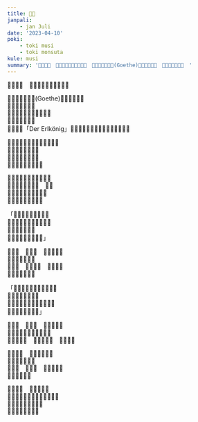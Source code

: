 ```yaml
---
title: ​󱤤​󱥽
janpali: 
    - jan Juli
date: '2023-04-10'
poki:
    - toki musi
    - toki monsuta
kule: musi
summary: '​󱥄​󱥡​󱤀​󱦝　​󱤷​󱤊​󱥎​󱦖​󱤍​󱤧​󱤬​󱥬​󱤻​󱥁　​󱤑󱦐󱤘󱤊󱥪󱤊󱦑(Goethe)​󱤧​󱥠​󱤉​󱤪​󱤱​󱦜　​󱤴​󱥬​󱦖​󱥔​󱤉​󱥆​󱦜　'
---
```


​󱥄​󱥡​󱤀​󱦝　​󱤷​󱤊​󱥎​󱦖​󱤍​󱤧​󱤬​󱥬​󱤻​󱥁

​󱤑󱦐󱤘󱤊󱥪󱤊󱦑(Goethe)​󱤧​󱥠​󱤉​󱤪​󱤱​󱦜　  
​󱤴​󱥬​󱦖​󱥔​󱤉​󱥆​󱦜　  
​󱥷​󱤡​󱥬​󱤻​󱥁​󱤧​󱥔​󱥩​󱥞​󱤀​󱦜  
​󱤕​󱦕​󱤻​󱥹​󱤧​󱤬​󱦜　  
​󱥞​󱤂​󱤉​󱥂「Der Erlkönig」​󱤬​󱤎󱦐󱤓󱥰󱥭󱥰󱦑​󱤡​󱥞​󱤘​󱤠​󱤉​󱥆​󱦜

​󱥙​󱤧​󱥩​󱥵​󱤙​󱥢​󱤬​󱥫​󱥏​󱥁​󱤬​󱤝​󱥵  
​󱤱​󱤬​󱥒​󱤑​󱦖​󱤨​󱥆​󱤀  
​󱥆​󱤧​󱤓​󱥔​󱤉​󱤑​󱦖​󱤨  
​󱥆​󱤧​󱤈​󱤉​󱥆​󱤧​󱥗​󱤉​󱥆  

​󱤑​󱦖​󱤨​󱥄​󱥞​󱤥​󱤉​󱥟​󱥞​󱥧​󱥙  
​󱥞​󱤘​󱤂​󱤘​󱤮​󱤉​󱤤​󱥽　​󱤱​󱥄  
​󱤉​󱤤​󱥽​󱤉​󱤥​󱤤​󱥆​󱤉​󱤥​󱤸  
​󱤑​󱦖​󱤨​󱥄​󱥁​󱤧​󱤝​󱥲​󱥨  

「​󱤑​󱦖​󱤨​󱥔​󱥄​󱥩​󱤬​󱥒​󱤴  
​󱤻​󱥍​󱦗​󱥔​󱤼​󱦘​󱤀​󱤧​󱤘​󱤬​󱥁  
​󱤗​󱤞​󱤼​󱤧​󱤬​󱥒​󱥪  
​󱤱​󱤴​󱤧​󱤓​󱤉​󱤥​󱥤​󱥔​󱤀」

​󱤱​󱤴​󱥄　​󱤱​󱤴​󱥄　​󱥞​󱤘​󱤂​󱤘​󱤠  
​󱤉​󱥬​󱥷​󱥔​󱥍​󱤤​󱥽  
​󱥄​󱥐​󱤀　​󱥄​󱥐​󱤉​󱤕　​󱤑​󱦖​󱤨​󱥄  
​󱤝​󱤧​󱥩​󱤉​󱤪​󱤗​󱤨

「​󱤑​󱦖​󱤨​󱥔​󱥄​󱥞​󱥷​󱤂​󱥷​󱥩​󱤴  
​󱤑​󱦖​󱤨​󱤴​󱤧​󱤈​󱥩​󱥞  
​󱤑​󱦖​󱤨​󱤴​󱤧​󱤤​󱤉​󱥩​󱤻​󱤬​󱥫​󱥏  
​󱤧​󱤈​󱤧​󱥩​󱤧​󱤻​󱥩​󱥞」

​󱤱​󱤴​󱥄　​󱤱​󱤴​󱥄　​󱥞​󱤘​󱤂​󱤘​󱤮  
​󱤉​󱤑​󱦖​󱤨​󱥍​󱦗​󱤤​󱥽​󱦘​󱤬​󱥏  
​󱤑​󱦖​󱤨​󱤴​󱥄　​󱤑​󱦖​󱤨​󱤴​󱥄　​󱤴​󱤮​󱥔​󱤀

​󱤴​󱥅​󱤉​󱥞　​󱥛​󱥞​󱤧​󱥔​󱥩​󱤴  
​󱥞​󱥷​󱤂​󱤡​󱤴​󱥱​󱤀  
​󱤱​󱤴​󱥄　​󱤱​󱤴​󱥄　​󱥆​󱤧​󱤭​󱤉​󱤴  
​󱤤​󱥽​󱤧​󱥈​󱤉​󱤴

​󱤱​󱤧​󱥎​󱤍　​󱥆​󱤧​󱥩​󱥵​󱤀  
​󱤭​󱥆​󱤡​󱤑​󱦖​󱤨​󱤧​󱤕​󱥍​󱦗​󱥵​󱤂​󱦘  
​󱥆​󱤧​󱤖​󱥩​󱥭​󱤬​󱥵​󱥶​󱥆  
​󱤭​󱥆​󱤡​󱤑​󱦖​󱤨​󱤧​󱤷
